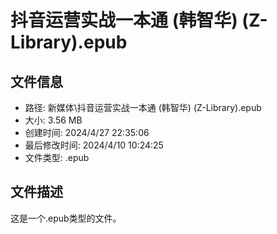 ﻿# 抖音运营实战一本通 (韩智华) (Z-Library).epub

## 文件信息
- 路径: 新媒体\抖音运营实战一本通 (韩智华) (Z-Library).epub
- 大小: 3.56 MB
- 创建时间: 2024/4/27 22:35:06
- 最后修改时间: 2024/4/10 10:24:25
- 文件类型: .epub

## 文件描述
这是一个.epub类型的文件。

